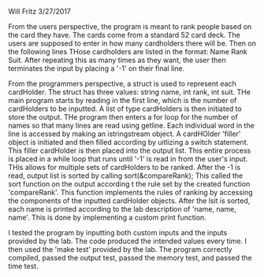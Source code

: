 Will Fritz
3/27/2017

From the users perspective, the program is meant to rank people based on the card they have. The cards come from a standard 52 card deck. The users are supposed to enter in how many cardholders there will be. Then on the following lines THose cardholders are listed in the format: Name Rank Suit. After repeating this as many times as they want, the user then terminates the input by placing a '-1' on their final line.

From the programmers perspective, a struct is used to represent each cardHolder. The struct has three values: string name, int rank, int suit. THe main program starts by reading in the first line, which is the number of cardHolders to be inputted. A list of type cardHolders is then initiated to store the output. THe program then enters a for loop for the number of names so that many lines are read using getline. Each individual word in the line is accessed by making an istringstream object. A cardHOlder 'filler' object is initiated and then filled according by uitlizing a switch statement. This filler cardHolder is then placed into the output list. This entire process is placed in a while loop that runs until '-1' is read in from the user's input. THis allows for multiple sets of cardHolders to be ranked. After the -1 is read, output list is sorted by calling sort(&compareRank); This called the sort function on the output according t the rule set by the created function 'compareRank'. This function implements the rules of ranking by accessing the components of the inputted cardHolder objects. After the lsit is sorted, each name is printed according to the lab description of 'name, name, name'. This is done by implementing a custom print function.

I tested the program by inputting both custom inputs and the inputs provided by the lab. The code produced the intended values every time. I then used the 'make test' provided by the lab. The program correctly compiled, passed the output test, passed the memory test, and passed the time test.
